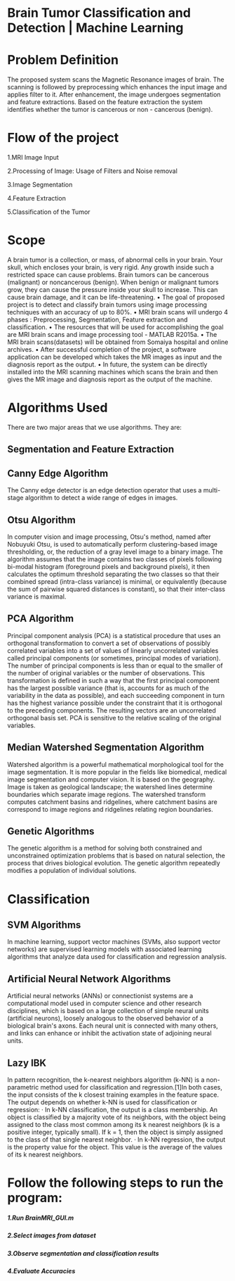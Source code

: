 # Brain Tumor Classification and Detection | Machine Learning
# Problem Definition
The proposed system scans the Magnetic Resonance images of brain. The scanning is followed by preprocessing which enhances the input image and applies filter to it. After enhancement, the image undergoes segmentation and feature extractions. Based on the feature extraction the system identifies whether the tumor is cancerous or non - cancerous (benign).
# Flow of the project
1.MRI Image Input

2.Processing of Image: Usage of Filters and Noise removal

3.Image Segmentation

4.Feature Extraction

5.Classification of the Tumor

# Scope
 A brain tumor is a collection, or mass, of abnormal cells in your brain. Your skull, which encloses your brain, is very rigid. Any growth inside such a restricted space can cause problems. Brain tumors can be cancerous (malignant) or noncancerous (benign). When benign or malignant tumors grow, they can cause the pressure inside your skull to increase. This can cause brain damage, and it can be life-threatening. • The goal of proposed project is to detect and classify brain tumors using image processing techniques with an accuracy of up to 80%. • MRI brain scans will undergo 4 phases : Preprocessing, Segmentation, Feature extraction and classification. • The resources that will be used for accomplishing the goal are MRI brain scans and image processing tool - MATLAB R2015a. • The MRI brain scans(datasets) will be obtained from Somaiya hospital and online archives. • After successful completion of the project, a software application can be developed which takes the MR images as input and the diagnosis report as the output. • In future, the system can be directly installed into the MRI scanning machines which scans the brain and then gives the MR image and diagnosis report as the output of the machine.

 # Algorithms Used
 There are two major areas that we use algorithms. They are:

## Segmentation and Feature Extraction

## Canny Edge Algorithm
The Canny edge detector is an edge detection operator that uses a multi-stage algorithm to detect a wide range of edges in images.

## Otsu Algorithm
In computer vision and image processing, Otsu's method, named after Nobuyuki Otsu, is used to automatically perform clustering-based image thresholding, or, the reduction of a gray level image to a binary image. The algorithm assumes that the image contains two classes of pixels following bi-modal histogram (foreground pixels and background pixels), it then calculates the optimum threshold separating the two classes so that their combined spread (intra-class variance) is minimal, or equivalently (because the sum of pairwise squared distances is constant), so that their inter-class variance is maximal.

## PCA Algorithm
Principal component analysis (PCA) is a statistical procedure that uses an orthogonal transformation to convert a set of observations of possibly correlated variables into a set of values of linearly uncorrelated variables called principal components (or sometimes, principal modes of variation). The number of principal components is less than or equal to the smaller of the number of original variables or the number of observations. This transformation is defined in such a way that the first principal component has the largest possible variance (that is, accounts for as much of the variability in the data as possible), and each succeeding component in turn has the highest variance possible under the constraint that it is orthogonal to the preceding components. The resulting vectors are an uncorrelated orthogonal basis set. PCA is sensitive to the relative scaling of the original variables.

## Median Watershed Segmentation Algorithm
Watershed algorithm is a powerful mathematical morphological tool for the image segmentation. It is more popular in the fields like biomedical, medical image segmentation and computer vision. It is based on the geography. Image is taken as geological landscape; the watershed lines determine boundaries which separate image regions. The watershed transform computes catchment basins and ridgelines, where catchment basins are correspond to image regions and ridgelines relating region boundaries.

## Genetic Algorithms
The genetic algorithm is a method for solving both constrained and unconstrained optimization problems that is based on natural selection, the process that drives biological evolution. The genetic algorithm repeatedly modifies a population of individual solutions.

# Classification

## SVM Algorithms
In machine learning, support vector machines (SVMs, also support vector networks) are supervised learning models with associated learning algorithms that analyze data used for classification and regression analysis.

## Artificial Neural Network Algorithms
Artificial neural networks (ANNs) or connectionist systems are a computational model used in computer science and other research disciplines, which is based on a large collection of simple neural units (artificial neurons), loosely analogous to the observed behavior of a biological brain's axons. Each neural unit is connected with many others, and links can enhance or inhibit the activation state of adjoining neural units.

## Lazy IBK
In pattern recognition, the k-nearest neighbors algorithm (k-NN) is a non-parametric method used for classification and regression.[1]In both cases, the input consists of the k closest training examples in the feature space. The output depends on whether k-NN is used for classification or regression: · In k-NN classification, the output is a class membership. An object is classified by a majority vote of its neighbors, with the object being assigned to the class most common among its k nearest neighbors (k is a positive integer, typically small). If k = 1, then the object is simply assigned to the class of that single nearest neighbor. · In k-NN regression, the output is the property value for the object. This value is the average of the values of its k nearest neighbors.

# Follow the following steps to run the program:
##### 1.Run BrainMRI_GUI.m
##### 2.Select images from dataset
##### 3.Observe segmentation and classification results
##### 4.Evaluate Accuracies
